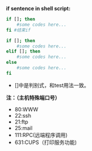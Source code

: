 **if sentence in shell script:**

```bash
if []; then
    #some codes here...
fi #结束if

if []; then
    #some codes here...
elif []; then
    #some codes here...
else
    #some codes here...
fi
```




* []中是判别式，和test用法一致。

**注：（主机特殊端口号）**

* 80:WWW
* 22:ssh
* 21:ftp
* 25:mail
* 111:RPC(远端程序调用)
* 631:CUPS（打印服务功能)
